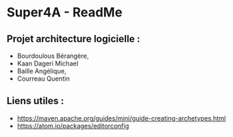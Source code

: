 # Super4A - ReadMe

## Projet architecture logicielle :

- Bourdoulous Bérangère, 
- Kaan Dageri Michael
- Baille Angélique,
- Courreau Quentin


## Liens utiles :

- https://maven.apache.org/guides/mini/guide-creating-archetypes.html
- https://atom.io/packages/editorconfig
